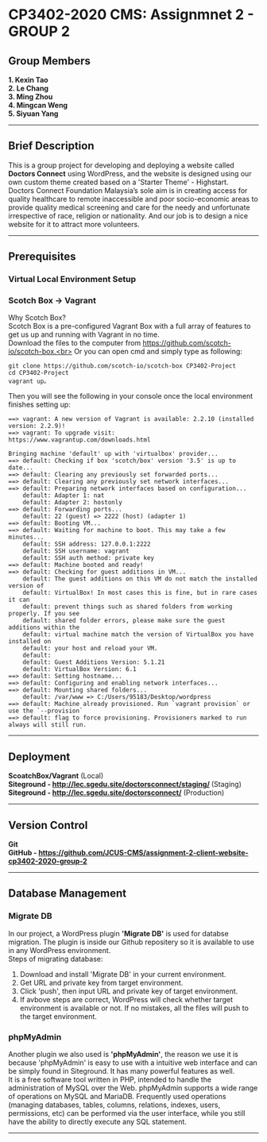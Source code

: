 # CP3402-2020 CMS: Assignmnet 2 - GROUP 2
## Group Members ##
<b>1. Kexin Tao</b><br>
<b>2. Le Chang</b><br>
<b>3. Ming Zhou</b><br>
<b>4. Mingcan Weng</b><br>
<b>5. Siyuan Yang</b>
***
## Brief Description ##
This is a group project for developing and deploying a website called <b>Doctors Connect</b> using WordPress, and the website is designed using our own custom theme created based on a 'Starter Theme' - Highstart.<br>
Doctors Connect Foundation Malaysia’s sole aim is in creating access for quality healthcare to remote inaccessible and poor socio-economic areas to provide quality medical screening and care for the needy and unfortunate irrespective of race, religion or nationality. And our job is to design a nice website for it to attract more volunteers.
***
## Prerequisites ##
### Virtual Local Environment Setup ###
###  Scotch Box -> Vagrant ###
Why Scotch Box?<br>
Scotch Box is a pre-configured Vagrant Box with a full array of features to get us up and running with Vagrant in no time.<br>
Download the files to the computer from https://github.com/scotch-io/scotch-box.<br>
Or you can open cmd and simply type as following:
<pre><code>git clone https://github.com/scotch-io/scotch-box CP3402-Project
cd CP3402-Project
vagrant up。
</code></pre>
Then you will see the following in your console once the local environment finishes setting up:

<pre><code>==> vagrant: A new version of Vagrant is available: 2.2.10 (installed version: 2.2.9)!
==> vagrant: To upgrade visit: https://www.vagrantup.com/downloads.html

Bringing machine 'default' up with 'virtualbox' provider...
==> default: Checking if box 'scotch/box' version '3.5' is up to date...
==> default: Clearing any previously set forwarded ports...
==> default: Clearing any previously set network interfaces...
==> default: Preparing network interfaces based on configuration...
    default: Adapter 1: nat
    default: Adapter 2: hostonly
==> default: Forwarding ports...
    default: 22 (guest) => 2222 (host) (adapter 1)
==> default: Booting VM...
==> default: Waiting for machine to boot. This may take a few minutes...
    default: SSH address: 127.0.0.1:2222
    default: SSH username: vagrant
    default: SSH auth method: private key
==> default: Machine booted and ready!
==> default: Checking for guest additions in VM...
    default: The guest additions on this VM do not match the installed version of
    default: VirtualBox! In most cases this is fine, but in rare cases it can
    default: prevent things such as shared folders from working properly. If you see
    default: shared folder errors, please make sure the guest additions within the
    default: virtual machine match the version of VirtualBox you have installed on
    default: your host and reload your VM.
    default:
    default: Guest Additions Version: 5.1.21
    default: VirtualBox Version: 6.1
==> default: Setting hostname...
==> default: Configuring and enabling network interfaces...
==> default: Mounting shared folders...
    default: /var/www => C:/Users/95183/Desktop/wordpress
==> default: Machine already provisioned. Run `vagrant provision` or use the `--provision`
==> default: flag to force provisioning. Provisioners marked to run always will still run.</code></pre>
***
## Deployment ##
<b>ScoatchBox/Vagrant</b> (Local)<br>
<b>Siteground - http://lec.sgedu.site/doctorsconnect/staging/ </b> (Staging)<br>
<b>Siteground - http://lec.sgedu.site/doctorsconnect/</b> (Production)
***
## Version Control ##
<b>Git</b><br>
<b>GitHub - https://github.com/JCUS-CMS/assignment-2-client-website-cp3402-2020-group-2</b>
***
## Database Management ##
### Migrate DB ###
In our project, a WordPress plugin <b>'Migrate DB'</b> is used for databse migration. The plugin is inside our Github repositery so it is available to use in any WordPress environment.<br>
Steps of migrating database:
1. Download and install 'Migrate DB' in your current environment.<br>
2. Get URL and private key from target environment.<br>
3. Click 'push', then input URL and private key of target environment.<br>
4. If avbove steps are correct, WordPress will check whether target environment is available or not. If no mistakes, all the files will push to the target environment.
### phpMyAdmin ###
Another plugin we also used is <b>'phpMyAdmin'</b>, the reason we use it is because 'phpMyAdmin' is easy to use with a intuitive web interface and can be simply found in Siteground. It has many powerful features as well.<br>
It is a free software tool written in PHP, intended to handle the administration of MySQL over the Web. phpMyAdmin supports a wide range of operations on MySQL and MariaDB. Frequently used operations (managing databases, tables, columns, relations, indexes, users, permissions, etc) can be performed via the user interface, while you still have the ability to directly execute any SQL statement.
***

